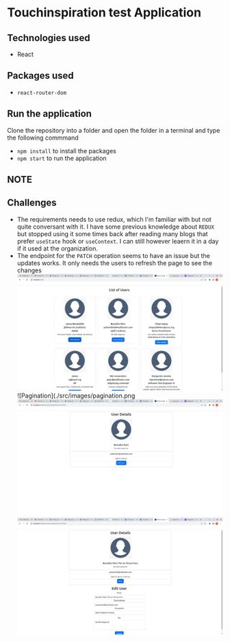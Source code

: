 # Touchinspiration test Application
## Technologies used 
- React

## Packages used 
- `react-router-dom` 
## Run the application
 Clone the repository into a folder and open the folder in a terminal and type the following commmand 
 - `npm install` to install the packages 
 - `npm start` to run the application 

 ## NOTE
 ## Challenges
- The requirements needs to use redux, which I'm familiar with but not quite conversant with it. I have some previous knowledge about `REDUX` but stopped using it some times back after reading many blogs that prefer `useState` hook or `useContext`. I can still however leaern it in a day if it used at the organization.
- The endpoint for the `PATCH` operation seems to have an issue but the updates works. It only needs the users to refresh the page to see the changes
![Users](./src/images/users.png)
![Pagination](./src/images/pagination.png
![User Details](./src/images/user_details.png)
![Updated User](./src/images/updated_user.png)